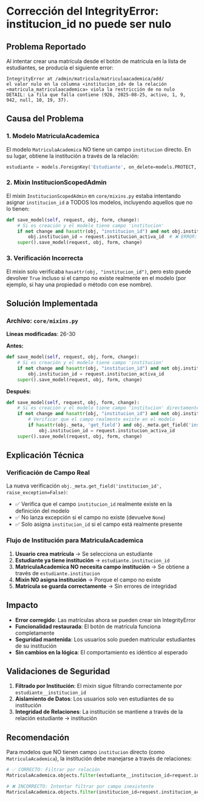 # Corrección del IntegrityError: institucion_id no puede ser nulo

## Problema Reportado
Al intentar crear una matrícula desde el botón de matrícula en la lista de estudiantes, se producía el siguiente error:
```
IntegrityError at /admin/matricula/matriculaacademica/add/
el valor nulo en la columna «institucion_id» de la relación «matricula_matriculaacademica» viola la restricción de no nulo
DETAIL: La fila que falla contiene (926, 2025-08-25, activo, 1, 9, 942, null, 10, 19, 37).
```

## Causa del Problema

### 1. **Modelo MatriculaAcademica**
El modelo `MatriculaAcademica` NO tiene un campo `institucion` directo. En su lugar, obtiene la institución a través de la relación:
```python
estudiante = models.ForeignKey('Estudiante', on_delete=models.PROTECT, related_name='matriculas_academicas')
```

### 2. **Mixin InstitucionScopedAdmin**
El mixin `InstitucionScopedAdmin` en `core/mixins.py` estaba intentando asignar `institucion_id` a TODOS los modelos, incluyendo aquellos que no lo tienen:

```python
def save_model(self, request, obj, form, change):
    # Si es creación y el modelo tiene campo 'institucion'
    if not change and hasattr(obj, "institucion_id") and not obj.institucion_id:
        obj.institucion_id = request.institucion_activa_id  # ❌ ERROR: Campo no existe
    super().save_model(request, obj, form, change)
```

### 3. **Verificación Incorrecta**
El mixin solo verificaba `hasattr(obj, "institucion_id")`, pero esto puede devolver `True` incluso si el campo no existe realmente en el modelo (por ejemplo, si hay una propiedad o método con ese nombre).

## Solución Implementada

### Archivo: `core/mixins.py`
**Líneas modificadas**: 26-30

**Antes:**
```python
def save_model(self, request, obj, form, change):
    # Si es creación y el modelo tiene campo 'institucion'
    if not change and hasattr(obj, "institucion_id") and not obj.institucion_id:
        obj.institucion_id = request.institucion_activa_id
    super().save_model(request, obj, form, change)
```

**Después:**
```python
def save_model(self, request, obj, form, change):
    # Si es creación y el modelo tiene campo 'institucion' directamente
    if not change and hasattr(obj, "institucion_id") and not obj.institucion_id:
        # Verificar que el campo realmente existe en el modelo
        if hasattr(obj._meta, 'get_field') and obj._meta.get_field('institucion_id', raise_exception=False):
            obj.institucion_id = request.institucion_activa_id
    super().save_model(request, obj, form, change)
```

## Explicación Técnica

### Verificación de Campo Real
La nueva verificación `obj._meta.get_field('institucion_id', raise_exception=False)`:
- ✅ Verifica que el campo `institucion_id` realmente existe en la definición del modelo
- ✅ No lanza excepción si el campo no existe (devuelve `None`)
- ✅ Solo asigna `institucion_id` si el campo está realmente presente

### Flujo de Institución para MatriculaAcademica
1. **Usuario crea matrícula** → Se selecciona un estudiante
2. **Estudiante ya tiene institución** → `estudiante.institucion_id`
3. **MatriculaAcademica NO necesita campo institución** → Se obtiene a través de `estudiante.institucion`
4. **Mixin NO asigna institución** → Porque el campo no existe
5. **Matrícula se guarda correctamente** → Sin errores de integridad

## Impacto

- **Error corregido**: Las matrículas ahora se pueden crear sin IntegrityError
- **Funcionalidad restaurada**: El botón de matrícula funciona completamente
- **Seguridad mantenida**: Los usuarios solo pueden matricular estudiantes de su institución
- **Sin cambios en la lógica**: El comportamiento es idéntico al esperado

## Validaciones de Seguridad

1. **Filtrado por Institución**: El mixin sigue filtrando correctamente por `estudiante__institucion_id`
2. **Aislamiento de Datos**: Los usuarios solo ven estudiantes de su institución
3. **Integridad de Relaciones**: La institución se mantiene a través de la relación estudiante → institución

## Recomendación

Para modelos que NO tienen campo `institucion` directo (como `MatriculaAcademica`), la institución debe manejarse a través de relaciones:
```python
# ✅ CORRECTO: Filtrar por relación
MatriculaAcademica.objects.filter(estudiante__institucion_id=request.institucion_activa_id)

# ❌ INCORRECTO: Intentar filtrar por campo inexistente
MatriculaAcademica.objects.filter(institucion_id=request.institucion_activa_id)
```

